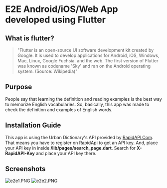 # E2E Android/iOS/Web App developed using Flutter
## What is flutter?
>"Flutter is an open-source UI software development kit created by Google. It is used to develop applications for Android, iOS, Windows, Mac, Linux, Google Fuchsia. and the web. The first version of Flutter was known as codename 'Sky' and ran on the Android operating system. (Source: Wikipedia)"

## Purpose
People say that learning the definition and reading examples is the best way to memorize English vocabularies. So, basically, this app was made to check the definition and examples of English words. 

## Installation Guide
This app is using the Urban Dictionary's API provided by [RapidAPI.Com](https://rapidapi.com). That means you have to register on RapidApi to get an API key. And, place your API key in  inside **/lib/pages/search_page.dart**. Search for **X-RapidAPI-Key** and place your API key there.

## Screenshots
![e2e1.PNG]({{site.baseurl}}/e2e1.PNG)
![e2e2.PNG]({{site.baseurl}}/e2e2.PNG)

